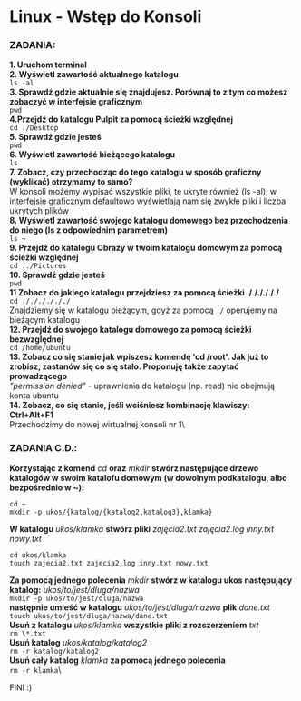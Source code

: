 # Linux - Wstęp do Konsoli

### ZADANIA:

**1. Uruchom terminal**\
**2. Wyświetl zawartość aktualnego katalogu**\
`ls -al`\
**3. Sprawdź gdzie aktualnie się znajdujesz. Porównaj to z tym co możesz zobaczyć w interfejsie graficznym**\
`pwd`\
**4.Przejdź do katalogu Pulpit za pomocą ścieżki względnej**\
`cd ./Desktop`\
**5. Sprawdź gdzie jesteś**\
`pwd`\
**6. Wyświetl zawartość bieżącego katalogu**\
`ls`\
**7. Zobacz, czy przechodząc do tego katalogu w sposób graficzny (wyklikać) otrzymamy to samo?**\
W konsoli możemy wypisać wszystkie pliki, te ukryte również (ls -al), w interfejsie graficznym defaultowo wyświetlają nam się zwykłe pliki i liczba ukrytych plików\
**8. Wyświetl zawartość swojego katalogu domowego bez przechodzenia do niego (ls z odpowiednim parametrem)**\
`ls ~`\
**9. Przejdź do katalogu Obrazy w twoim katalogu domowym za pomocą ścieżki względnej**\
`cd ../Pictures`\
**10. Sprawdź gdzie jesteś**\
`pwd`\
**11 Zobacz do jakiego katalogu przejdziesz za pomocą ścieżki ././././././**\
`cd ././././././`\
Znajdziemy się w katalogu bieżącym, gdyż za pomocą `./` operujemy na bieżącym katalogu\
**12. Przejdź do swojego katalogu domowego za pomocą ścieżki bezwzględnej**\
`cd /home/ubuntu`\
**13. Zobacz co się stanie jak wpiszesz komendę 'cd /root'. Jak już to zrobisz, zastanów się co się stało. Proponuję także zapytać prowadzącego**\
*"permission denied"* - uprawnienia do katalogu (np. read) nie obejmują konta ubuntu\
**14. Zobacz, co się stanie, jeśli wciśniesz kombinację klawiszy: Ctrl+Alt+F1**\
Przechodzimy do nowej wirtualnej konsoli nr 1\

### ZADANIA C.D.:
**Korzystając z komend** *cd* **oraz** *mkdir* **stwórz następujące drzewo katalogów w swoim katalofu domowym (w dowolnym podkatalogu, albo bezpośrednio w ~):**
```
cd ~
mkdir -p ukos/{katalog/{katalog2,katalog3},klamka}
```
**W katalogu** *ukos/klamka* **stwórz pliki** *zajęcia2.txt zajęcia2.log inny.txt nowy.txt*
```
cd ukos/klamka
touch zajecia2.txt zajecia2.log inny.txt nowy.txt
```
**Za pomocą jednego polecenia** *mkdir* **stwórz w katalogu ukos następujący katalog:** *ukos/to/jest/dluga/nazwa*\
`mkdir -p ukos/to/jest/dluga/nazwa`\
**następnie umieść w katalogu** *ukos/to/jest/dluga/nazwa* **plik** *dane.txt*\
`touch ukos/to/jest/dluga/nazwa/dane.txt`\
**Usuń z katalogu** *ukos/klamka* **wszystkie pliki z rozszerzeniem** *txt*\
`rm \*.txt`\
**Usuń katalog** *ukos/katalog/katalog2*\
`rm -r katalog/katalog2`\
**Usuń cały katalog** *klamka* **za pomocą jednego polecenia**\
`rm -r klamka`\

FINI :)
